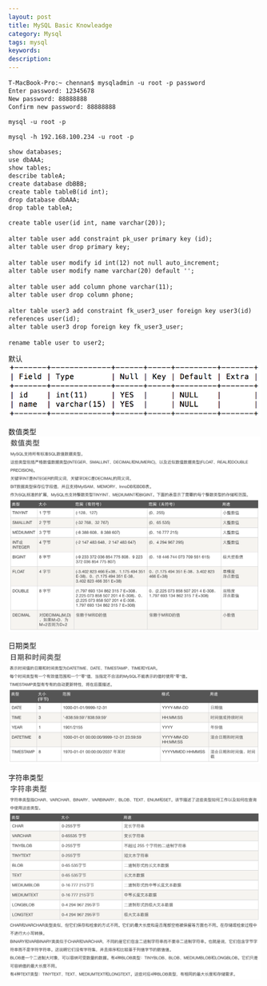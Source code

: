 ```yaml
---
layout: post
title: MySQL Basic Knowleadge
category: Mysql
tags: mysql
keywords:
description:
---
```


```
T-MacBook-Pro:~ chennan$ mysqladmin -u root -p password  
Enter password: 12345678  
New password: 88888888  
Confirm new password: 88888888  
```

```
mysql -u root -p  
```

```
mysql -h 192.168.100.234 -u root -p  
```

```
show databases;  
use dbAAA;  
show tables;  
describe tableA;  
create database dbBBB;  
create table tableB(id int);  
drop database dbAAA;  
drop table tableA;  
```

```
create table user(id int, name varchar(20));  
  
alter table user add constraint pk_user primary key (id);  
alter table user drop primary key;  
  
alter table user modify id int(12) not null auto_increment;  
alter table user modify name varchar(20) default '';  
  
alter table user add column phone varchar(11);  
alter table user drop column phone;  

alter table user3 add constraint fk_user3_user foreign key user3(id) references user(id);  
alter table user3 drop foreign key fk_user3_user;  

rename table user to user2;  
```

默认  
![1](/public/img/mysql-default.png)  
  
数值类型  
![1](/public/img/mysql-n.png)  
  
日期类型  
![1](/public/img/mysql-d.png)  
  
字符串类型  
![1](/public/img/mysql-t.png)  



